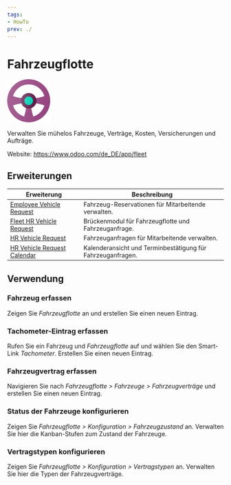 ```yaml
---
tags:
- HowTo
prev: ./
---
```

# Fahrzeugflotte
![icons_odoo_fleet](assets/icons_odoo_fleet.png)

Verwalten Sie mühelos Fahrzeuge, Verträge, Kosten, Versicherungen und Aufträge.

Website: <https://www.odoo.com/de_DE/app/fleet>

## Erweiterungen

| Erweiterung                                                         | Beschreibung                                         |
| ------------------------------------------------------------------- | ---------------------------------------------------- |
| [Employee Vehicle Request](Employee%20Vehicle%20Request.md)         | Fahrzeug-Reservationen für Mitarbeitende verwalten.  |
| [Fleet HR Vehicle Request](Fleet%20HR%20Vehicle%20Request.md)       | Brückenmodul für Fahrzeugflotte und Fahrzeuganfrage. |
| [HR Vehicle Request](HR%20Vehicle%20Request.md)                     | Fahrzeuganfragen für Mitarbeitende verwalten.        |
| [HR Vehicle Request Calendar](HR%20Vehicle%20Request%20Calendar.md) | Kalenderansicht und Terminbestätigung für Fahrzeuganfragen.                                                     |

## Verwendung

### Fahrzeug erfassen

Zeigen Sie *Fahrzeugflotte* an und erstellen Sie einen neuen Eintrag.

### Tachometer-Eintrag erfassen

Rufen Sie ein Fahrzeug und *Fahrzeugflotte* auf und wählen Sie den Smart-Link *Tachometer*. Erstellen Sie einen neuen Eintrag.

### Fahrzeugvertrag erfassen

Navigieren Sie nach *Fahrzeugflotte > Fahrzeuge > Fahrzeugverträge* und erstellen Sie einen neuen Eintrag.

### Status der Fahrzeuge konfigurieren

Zeigen Sie *Fahrzeugflotte > Konfiguration > Fahrzeugzustand* an. Verwalten Sie hier die Kanban-Stufen zum Zustand der Fahrzeuge.

### Vertragstypen konfigurieren

Zeigen Sie *Fahrzeugflotte > Konfiguration > Vertragstypen* an. Verwalten Sie hier die Typen der Fahrzeugverträge.
